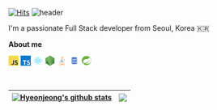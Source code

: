 [![Hits](https://hits.seeyoufarm.com/api/count/incr/badge.svg?url=https%3A%2F%2Fgithub.com%2Femily-hong&count_bg=%2386E759&title_bg=%230879F1&icon=angellist.svg&icon_color=%23E7E7E7&title=welcome&edge_flat=false)](https://hits.seeyoufarm.com)
![header](https://capsule-render.vercel.app/api?type=waving&color=auto&height=300&section=header&text=Welcome&fontSize=90&animation=fadeIn&fontAlignY=38&desc=Hyeonjeong's%20GitHub%20Profile)

<!--
<p align="center"><a href="https://anuraghazra.github.io"><img width="80%" alt="Hello, I'm Anurag. I do open source!" src="./assets/gh-readme-header.png" /></a></p>
-->

I'm a passionate Full Stack developer from Seoul, Korea 🇰🇷

**About me**
<!--
- 💼 FrontEnd Engineer at [Razorpay](http://razorpay.com/)

- 📈 Built github-readme-stats, verlyjs and more, **50m+** hits • **50K** stars on GitHub
- ❤️ I love writing TypeScript, and building fun experiments on type-level
-->

<code><img height="20" alt="javascript" src="https://raw.githubusercontent.com/github/explore/80688e429a7d4ef2fca1e82350fe8e3517d3494d/topics/javascript/javascript.png"></code>
<code><img height="20" alt="typescript" src="https://raw.githubusercontent.com/github/explore/80688e429a7d4ef2fca1e82350fe8e3517d3494d/topics/typescript/typescript.png"></code>
<code><img height="20" alt="react" src="https://raw.githubusercontent.com/github/explore/80688e429a7d4ef2fca1e82350fe8e3517d3494d/topics/react/react.png"></code>
<code><img height="20" alt="nodejs" src="https://raw.githubusercontent.com/github/explore/80688e429a7d4ef2fca1e82350fe8e3517d3494d/topics/nodejs/nodejs.png"></code>
<code><img height="20" alt="java" src="https://raw.githubusercontent.com/github/explore/main/topics/java/java.png"></code>
<code><img height="20" alt="sql" src="https://raw.githubusercontent.com/github/explore/main/topics/sql/sql.png"></code>
<code><img height="20" alt="spring" src="https://raw.githubusercontent.com/github/explore/main/topics/spring/spring.png"></code>

<br />

| <a href="https://github.com/emily-hong/github-readme-stats"><img align="center" src="https://github-readme-stats.vercel.app/api?username=emily-hong&show_icons=true&include_all_commits=true&theme=buefy&hide_border=true" alt="Hyeonjeong's github stats" /></a> | <a href="https://github.com/emily-hong/github-readme-stats"><img align="center" src="https://github-readme-stats.vercel.app/api/top-langs/?username=emily-hong&layout=compact&theme=buefy&hide_border=true" /></a> |
| ------------- | ------------- |

<br />
<!--
<a href="https://twitter.com/anuraghazru">
  <img align="right" alt="emily-hong | Twitter" width="21px" src="https://raw.githubusercontent.com/emily-hong/emily-hong/master/assets/twitter.svg" />
</a>
<a href="https://codesandbox.io/u/anuraghazra">
  <img align="right" alt="emily-hong | CodeSandbox" width="20px" src="https://raw.githubusercontent.com/emily-hong/emily-hong/master/assets/codesandbox.svg" />
</a>
-->

